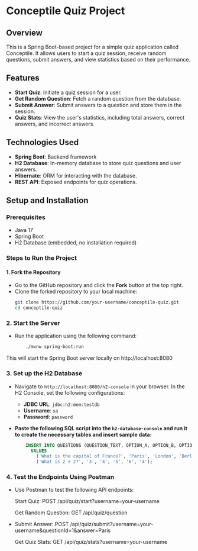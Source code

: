 # Conceptile Quiz Project

## Overview

This is a Spring Boot-based project for a simple quiz application called Conceptile. It allows users to start a quiz session, receive random questions, submit answers, and view statistics based on their performance.

## Features
- **Start Quiz**: Initiate a quiz session for a user.
- **Get Random Question**: Fetch a random question from the database.
- **Submit Answer**: Submit answers to a question and store them in the session.
- **Quiz Stats**: View the user's statistics, including total answers, correct answers, and incorrect answers.

## Technologies Used
- **Spring Boot**: Backend framework
- **H2 Database**: In-memory database to store quiz questions and user answers.
- **Hibernate**: ORM for interacting with the database.
- **REST API**: Exposed endpoints for quiz operations.

## Setup and Installation

### Prerequisites
- Java 17
- Spring Boot
- H2 Database (embedded, no installation required)

### Steps to Run the Project

#### 1. Fork the Repository
- Go to the GitHub repository and click the **Fork** button at the top right.
- Clone the forked repository to your local machine:
  ```bash
  git clone https://github.com/your-username/conceptile-quiz.git
  cd conceptile-quiz
### 2. Start the Server
- Run the application using the following command:
  ```bash
      ./mvnw spring-boot:run
This will start the Spring Boot server locally on http://localhost:8080

### 3. Set up the H2 Database
- Navigate to `http://localhost:8080/h2-console` in your browser. In the H2 Console, set the following configurations:

  - **JDBC URL**: `jdbc:h2:mem:testdb`
  - **Username**: `sa`
  - **Password**: `password`

- **Paste the following SQL script into the `h2-database-console` and run it to create the necessary tables and insert sample data:**

  ```sql
      INSERT INTO QUESTIONS (QUESTION_TEXT, OPTION_A, OPTION_B, OPTION_C, OPTION_D, CORRECT_ANSWER)
        VALUES 
          ('What is the capital of France?', 'Paris', 'London', 'Berlin', 'Rome', 'Paris'),
          ('What is 2 + 2?', '3', '4', '5', '6', '4');

### 4. Test the Endpoints Using Postman
- Use Postman to test the following API endpoints:

    Start Quiz:
    POST /api/quiz/start?username=your-username

    Get Random Question:
    GET /api/quiz/question

- Submit Answer:
    POST /api/quiz/submit?username=your-username&questionId=1&answer=Paris

    Get Quiz Stats:
    GET /api/quiz/stats?username=your-username
